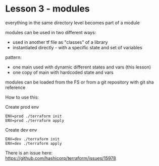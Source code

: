 # Lesson 3 - modules

everything in the same directory level becomes part of a module

modules can be used in two different ways:
- used in another tf file as "classes" of a library
- instantiated directly - with a specific state and set of variables

pattern:
- one main used with dynamic different states and vars (this lesson)
- one copy of main with hardcoded state and vars

modules can be loaded from the FS or from a git repository with git sha reference

How to use this:

Create prod env
```
ENV=prod ./terraform init
ENV=prod ./terraform apply
```

Create dev env
```
ENV=dev ./terraform init
ENV=dev ./terraform apply
```


There is an issue here: https://github.com/hashicorp/terraform/issues/15978